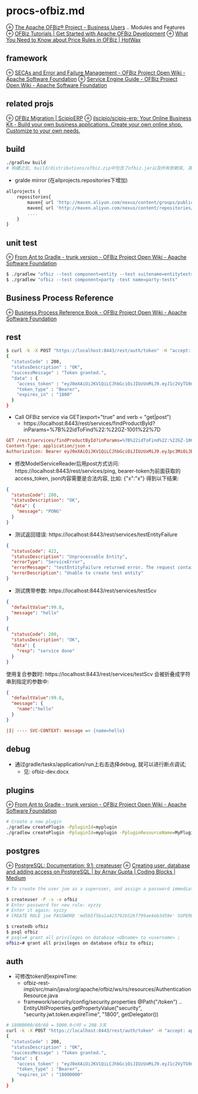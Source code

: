 # procs-ofbiz.md
⊕ [The Apache OFBiz® Project - Business Users](https://ofbiz.apache.org/business-users.html)
    .. Modules and Features
⊕ [OFBiz Tutorials | Get Started with Apache OFBiz Development](https://www.hotwaxsystems.com/ofbiz-8/tutorials/)
    ⊕ [What You Need to Know about Price Rules in OFBiz | HotWax](https://www.hotwaxsystems.com/ofbiz/ofbiz-tutorials/ofbiz-tutorial-price-rules/)

## framework
⊕ [SECAs and Error and Failure Management - OFBiz Project Open Wiki - Apache Software Foundation](https://cwiki.apache.org/confluence/display/OFBIZ/SECAs+and+Error+and+Failure+Management)
⊕ [Service Engine Guide - OFBiz Project Open Wiki - Apache Software Foundation](https://cwiki.apache.org/confluence/display/OFBIZ/Service+Engine+Guide#ServiceEngineGuide-ServiceEngineGuide-ecas)

## related projs
⊕ [OFBiz Migration | ScipioERP](https://www.scipioerp.com/community/developer/installation-configuration/ofbiz-migration/)
  ⊕ [ilscipio/scipio-erp: Your Online Business Kit - Build your own business applications. Create your own online shop. Customize to your own needs.](https://github.com/ilscipio/scipio-erp)

## build
```sh
./gradlew build
# 构建之后, build/distributions/ofbiz.zip中包含了ofbiz.jar以及所有依赖库, 其中bin下是执行脚本; build/libs/ofbiz.jar是ofbiz类;
```

+ gralde mirror (在allprojects.repositories下增加)

```js
allprojects {
    repositories{
        maven{ url 'http://maven.aliyun.com/nexus/content/groups/public/' }
        maven{ url 'http://maven.aliyun.com/nexus/content/repositories/jcenter'}
        ....
    }
}
```

## unit test
⊕ [From Ant to Gradle - trunk version - OFBiz Project Open Wiki - Apache Software Foundation](https://cwiki.apache.org/confluence/display/OFBIZ/From+Ant+to+Gradle+-+trunk+version#load-data-from-an-entity-file)

```sh
$ ./gradlew "ofbiz --test component=entity --test suitename=entitytests"
$ ./gradlew "ofbiz --test component=party -test name=party-tests"
```

## Business Process Reference
⊕ [Business Process Reference Book - OFBiz Project Open Wiki - Apache Software Foundation](https://cwiki.apache.org/confluence/display/OFBIZ/Business+Process+Reference+Book)

## rest
```sh
$ curl -k -X POST "https://localhost:8443/rest/auth/token" -H "accept: application/json" -H "Authorization: Basic YWRtaW46b2ZiaXo="
{
  "statusCode" : 200,
  "statusDescription" : "OK",
  "successMessage" : "Token granted.",
  "data" : {
    "access_token" : "eyJ0eXAiOiJKV1QiLCJhbGciOiJIUzUxMiJ9.eyJ1c2VyTG9naW5JZCI6ImFkbWluIiwiaXNzIjoiQXBhY2hlT0ZCaXoiLCJleHAiOjE2MTIxNDIxODEsImlhdCI6MTYxMjE0MDM4MX0.qDll35GNzlzGobzNGpRpuP6GsJxdRDoOeJB-x9Ey2TBWsvtWz45izZAoYQ2M2DRDKnVJupn8kd-sUW-X6T8BAw",
    "token_type" : "Bearer",
    "expires_in" : "1800"
  }
}
```

+ Call OFBiz service via GET(export="true" and verb = "get|post")
    * https://localhost:8443/rest/services/findProductById?inParams=%7B%22idToFind%22:%22GZ-1001%22%7D

```ini
GET /rest/services/findProductById?inParams=%7B%22idToFind%22:%22GZ-1001%22%7D HTTP/1.1 +
Content-Type: application/json +
Authorization: Bearer eyJ0eXAiOiJKV1QiLCJhbGciOiJIUzUxMiJ9.eyJpc3MiOiJBcGFjaGVPRkJpeiIsImlhdCI6MTU0NzczOTM0OCwiZXhwIjoxNjc5Mjc1MzQ4LCJhdWQiOiJ3d3cuZXhhbXBsZS5jb20iLCJzdWIiOiJqcm9ja2V0QGV4YW1wbGUuY29tIiwiR2l2ZW5OYW1lIjoiSm9obm55IiwiU3VybmFtZSI6IlJvY2tldCIsIkVtYWlsIjoianJvY2tldEBleGFtcGxlLmNvbSIsInVzZXJMb2dpbklkIjoiYWRtaW4iLCJSb2xlIjpbIk1hbmFnZXIiLCJQcm9qZWN0IEFkbWluaXN0cmF0b3IiXX0.fwafgrgpodBJcXxNTQdZknKeWKb3sDOsQrcR2vcRw97FznD6mkE79p10Tu7cqpUx7LiXuROUAnXEgqDice-BSg
```

* 修改ModelServiceReader后用post方式访问: https://localhost:8443/rest/services/ping, bearer-token为前面获取的access_token, json内容需要是合法内容, 比如: {"x":"x"}
得到以下结果: 

```json
{
  "statusCode": 200,
  "statusDescription": "OK",
  "data": {
    "message": "PONG"
  }
}
```

+ 测试返回错误: https://localhost:8443/rest/services/testEntityFailure

```json
{
  "statusCode": 422,
  "statusDescription": "Unprocessable Entity",
  "errorType": "ServiceError",
  "errorMessage": "testEntityFailure returned error. The request contained invalid information and could not be processed.",
  "errorDescription": "Unable to create test entity"
}
```

+ 测试携带参数: https://localhost:8443/rest/services/testScv

```json
{
  "defaultValue":99.8,
  "message": "hello"
}

```
```json
{
  "statusCode": 200,
  "statusDescription": "OK",
  "data": {
    "resp": "service done"
  }
}
```

使用复合参数时: https://localhost:8443/rest/services/testScv
会被折叠成字符串到指定的参数中:

```json
{
  "defaultValue":99.8,
  "message": {
    "name":"hello"
  }
}
```
```ini
|I| ---- SVC-CONTEXT: message => {name=hello}
```

## debug
* 通过gradle/tasks/application/run上右击选择debug, 就可以进行断点调试;
    * 见: ofbiz-dev.docx

## plugins
⊕ [From Ant to Gradle - trunk version - OFBiz Project Open Wiki - Apache Software Foundation](https://cwiki.apache.org/confluence/display/OFBIZ/From+Ant+to+Gradle+-+trunk+version#FromAnttoGradletrunkversion-Step-by-stepguide)

```sh
# Create a new plugin
./gradlew createPlugin -PpluginId=myplugin
./gradlew createPlugin -PpluginId=myplugin -PpluginResourceName=MyPlugin -PwebappName=mypluginweb -PbasePermission=MYSECURITY
```

## postgres
⊕ [PostgreSQL: Documentation: 9.1: createuser](https://www.postgresql.org/docs/9.1/app-createuser.html)
⊕ [Creating user, database and adding access on PostgreSQL | by Arnav Gupta | Coding Blocks | Medium](https://medium.com/coding-blocks/creating-user-database-and-adding-access-on-postgresql-8bfcd2f4a91e)

```sh
# To create the user joe as a superuser, and assign a password immediately:

$ createuser -P -s -e ofbiz
# Enter password for new role: xyzzy
# Enter it again: xyzzy
# CREATE ROLE joe PASSWORD 'md5b5f5ba1a423792b526f799ae4eb3d59e' SUPERUSER CREATEDB CREATEROLE INHERIT LOGIN;

$ createdb ofbiz
$ psql ofbiz
# psql=# grant all privileges on database <dbname> to <username> ;
ofbiz=# grant all privileges on database ofbiz to ofbiz;
```

## auth
* 可修改token的expireTime:
    * ofbiz-rest-impl/src/main/java/org/apache/ofbiz/ws/rs/resources/AuthenticationResource.java
    * framework/security/config/security.properties
        @Path("/token")
        .. EntityUtilProperties.getPropertyValue("security", "security.jwt.token.expireTime", "1800", getDelegator())

```bash
# 18000000/60/60 = 5000.0小时 = 208.3天
curl -k -X POST "https://localhost:8443/rest/auth/token" -H "accept: application/json" -H "Authorization: Basic YWRtaW46b2ZiaXo="
{
  "statusCode" : 200,
  "statusDescription" : "OK",
  "successMessage" : "Token granted.",
  "data" : {
    "access_token" : "eyJ0eXAiOiJKV1QiLCJhbGciOiJIUzUxMiJ9.eyJ1c2VyTG9naW5JZCI6ImFkbWluIiwiaXNzIjoiQXBhY2hlT0ZCaXoiLCJleHAiOjE2MzQ1OTc3NTcsImlhdCI6MTYxNjU5Nzc1N30.Luuf2bK7ZJ8KE_CtsA3iPZ189i-Qbm2qK5r5VfeQcJqIyTKy4DHf2fBAp37W8OtU6SIplwCdnbTMtHuCZ5h8cA",
    "token_type" : "Bearer",
    "expires_in" : "18000000"
  }
}
```


